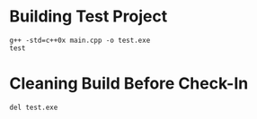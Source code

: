 # Building Test Project #

```
g++ -std=c++0x main.cpp -o test.exe
test
```

# Cleaning Build Before Check-In #

```
del test.exe
```